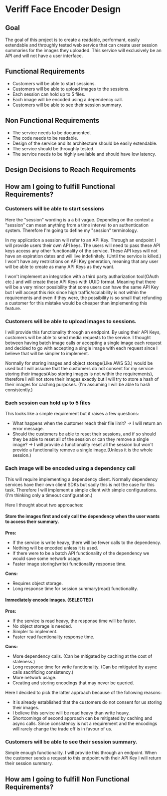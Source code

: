 # Veriff Face Encoder Design

## Goal

The goal of this project is to create a readable, performant, easily extendable and throughly tested web service that can create user session summaries for the images they uploaded. This service will exclusively be an API and will not have a user interface.

## Functional Requirements
- Customers will be able to start sessions.
- Customers will be able to upload images to the sessions.
- Each session can hold up to 5 files.
- Each image will be encoded using a dependency call.
- Customers will be able to see their session summary.

## Non Functional Requirements
- The service needs to be documented.
- The code needs to be readable.
- Design of the service and its architecture should be easily extendable.
- The service should be throughly tested.
- The service needs to be highly available and should have low latency.

## Design Decisions to Reach Requirements

## How am I going to fulfill Functional Requirements?

### Customers will be able to start sessions
Here the "session" wording is a a bit vague. Depending on the context a "session" can mean anything from a time interval to an authentication system. Therefore I'm going to define my "session" terminology. 

In my application a session will refer to an API Key. Through an endpoint I will provide users their own API keys. The users will need to pass these API keys access any other functionality of the service. These API keys will not have an expiration dates and will live indefinitely. (Until the service is killed.) I won't have any restrictions on API Key generation, meaning that any user will be able to create as many API Keys as they want.

I won't implement an integration with a third party autharization tool(OAuth etc.) and will create these API Keys with UUID format. Meaning that there will be a very minor possibility that some users can have the same API Key but I will accept this risk since high traffic/scalability is not within the requirements and even if they were, the possibility is so small that refunding a customer for this mistake would be cheaper than implementing this feature.


### Customers will be able to upload images to sessions.
I will provide this functionality through an endpoint. By using their API Keys, customers will be able to send media requests to the service. I thought between having batch image calls or accepting a single image each request and decided to go with accepting a single image with each request since I believe that will be simpler to implement.

Normally for storing images and object storage(Like AWS S3.) would be used but I will assume that the customers do not consent for my service storing their images(Also storing images is not within the requirements), therefore I will not store their images exactly but I will try to store a hash of their images for caching purposes. (I'm assuming I will be able to hash consistently.)

### Each session can hold up to 5 files
This looks like a simple requirement but it raises a few questions:
- What happens when the customer reach their file limit? -> I will return an error message.
- Should the customers be able to reset their sessions, and if so should they be able to reset all of the session or can they remove a single image? -> I will provide a functionality reset all the session but won't provide a functionality remove a single image.(Unless it is the whole session.)

### Each image will be encoded using a dependency call
This will require implementing a dependency client. Normally dependency services have their own client SDKs but sadly this is not the case for this task. Therefore I will implement a simple client with simple configurations.(I'm thinking only a timeout configuration.)

Here I thought about two approaches:

#### Store the images first and only call the dependency when the user wants to access their summary.
**Pros:**
- If the service is write heavy, there will be fewer calls to the dependency.
- Nothing will be encoded unless it is used.
- If there were to be a batch API functionality of the dependency we would save some network usage.
- Faster image storing(write) functionality response time.
  
**Cons:**
- Requires object storage.
- Long response time for session summary(read) functionality.

#### Immediately encode images. (SELECTED)
**Pros:**
- If the service is read heavy, the response time will be faster.
- No object storage is needed.
- Simpler to implement.
- Faster read fucntionality response time.
  
**Cons:**
- More dependency calls. (Can be mitigated by caching at the cost of staleness.)
- Long response time for write functionality. (Can be mitigated by async calls sacrificing consistency.)
- More network usage.
- Creating and storing encodings that may never be queried.

Here I decided to pick the latter approach because of the following reasons:
- It is already established that the customers do not consent for us storing their images.
- I believe this service will be read heavy than write heavy.
- Shortcomings of second approach can be mitigated by caching and async calls. Since consistency is not a requirement and the encodings will rarely change the trade off is in favour of us.

### Customers will be able to see their session summary.
Simple enough functionality. I will provide this through an endpoint. When the customer sends a request to this endpoint with their API Key I will return their session summary.

## How am I going to fulfill Non Functional Requirements?




